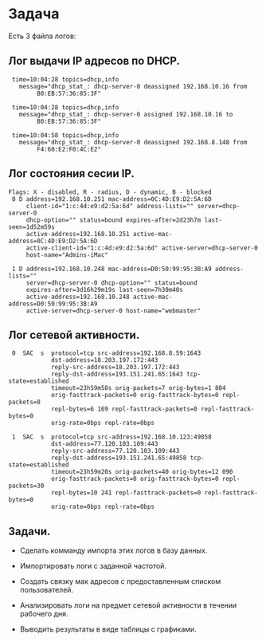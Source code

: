 # Задача

Есть 3 файла логов:

## Лог выдачи IP адресов по DHCP.

     time=10:04:28 topics=dhcp,info 
       message="dhcp_stat_: dhcp-server-0 deassigned 192.168.10.16 from 
            B0:EB:57:36:85:3F" 

     time=10:04:28 topics=dhcp,info 
       message="dhcp_stat_: dhcp-server-0 assigned 192.168.10.16 to 
            B0:EB:57:36:85:3F" 

     time=10:04:58 topics=dhcp,info 
       message="dhcp_stat_: dhcp-server-0 deassigned 192.168.8.148 from 
            F4:60:E2:F0:4C:E2" 

## Лог состояния сесии IP.

    Flags: X - disabled, R - radius, D - dynamic, B - blocked 
     0 D address=192.168.10.251 mac-address=0C:4D:E9:D2:5A:6D 
         client-id="1:c:4d:e9:d2:5a:6d" address-lists="" server=dhcp-server-0 
         dhcp-option="" status=bound expires-after=2d23h7m last-seen=1d52m59s 
         active-address=192.168.10.251 active-mac-address=0C:4D:E9:D2:5A:6D 
         active-client-id="1:c:4d:e9:d2:5a:6d" active-server=dhcp-server-0 
         host-name="Admins-iMac" 

     1 D address=192.168.10.248 mac-address=D0:50:99:95:3B:A9 address-lists="" 
         server=dhcp-server-0 dhcp-option="" status=bound 
         expires-after=3d16h29m19s last-seen=7h30m40s 
         active-address=192.168.10.248 active-mac-address=D0:50:99:95:3B:A9 
         active-server=dhcp-server-0 host-name="webmaster"  
                

## Лог сетевой активности.


     0  SAC  s  protocol=tcp src-address=192.168.8.59:1643 
                dst-address=18.203.197.172:443 
                reply-src-address=18.203.197.172:443 
                reply-dst-address=193.151.241.65:1643 tcp-state=established 
                timeout=23h59m58s orig-packets=7 orig-bytes=1 804 
                orig-fasttrack-packets=0 orig-fasttrack-bytes=0 repl-packets=8 
                repl-bytes=6 169 repl-fasttrack-packets=0 repl-fasttrack-bytes=0 
                orig-rate=0bps repl-rate=0bps 

     1  SAC  s  protocol=tcp src-address=192.168.10.123:49858 
                dst-address=77.120.103.109:443 
                reply-src-address=77.120.103.109:443 
                reply-dst-address=193.151.241.65:49858 tcp-state=established 
                timeout=23h59m20s orig-packets=40 orig-bytes=12 090 
                orig-fasttrack-packets=0 orig-fasttrack-bytes=0 repl-packets=30 
                repl-bytes=10 241 repl-fasttrack-packets=0 repl-fasttrack-bytes=0 
                orig-rate=0bps repl-rate=0bps 
            
            
## Задачи.

- Сделать комманду импорта этих логов в базу данных.  


- Импортировать логи с заданной частотой.

- Создать связку мак адресов с предоставленным списком пользователей.

- Анализировать логи на предмет сетевой активности в течении рабочего дня.

- Выводить результаты в виде таблицы с графиками.